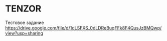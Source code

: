 # TENZOR
Тестовое задание
https://drive.google.com/file/d/1dLSFXS_0dLDReBuqFFk8F4QusJzBMQwp/view?usp=sharing
